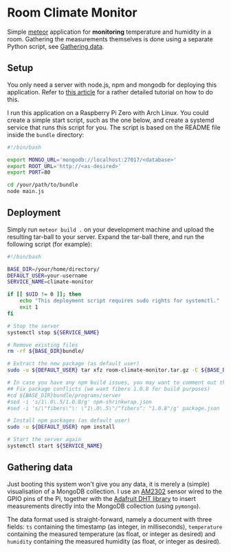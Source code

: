 # Room Climate Monitor

Simple [meteor](https://www.meteor.com) application for **monitoring** temperature and humidity in a room. Gathering the measurements themselves is done using a separate Python script, see [Gathering data](#gathering-data).

## Setup

You only need a server with node.js, npm and mongodb for deploying this application.
Refer to [this article](https://www.digitalocean.com/community/tutorials/how-to-deploy-a-meteor-js-application-on-ubuntu-14-04-with-nginx) for a rather detailed tutorial on how to do this.

I run this application on a Raspberry Pi Zero with Arch Linux. You could create a simple start script, such as the one below, and create a systemd service that runs this script for you. The script is based on the README file inside the `bundle` directory:

```bash
#!/bin/bash

export MONGO_URL='mongodb://localhost:27017/<database>'
export ROOT_URL='http://<as-desired>'
export PORT=80

cd /your/path/to/bundle
node main.js
```

## Deployment

Simply run `meteor build .` on your development machine and upload the resulting tar-ball to your server. Expand the tar-ball there, and run the following script (for example):

```bash
#!/bin/bash

BASE_DIR=/your/home/directory/
DEFAULT_USER=your-username
SERVICE_NAME=climate-monitor

if [[ $UID != 0 ]]; then
	echo "This deployment script requires sudo rights for systemctl."
	exit 1
fi

# Stop the server
systemctl stop ${SERVICE_NAME}

# Remove existing files
rm -rf ${BASE_DIR}bundle/

# Extract the new package (as default user)
sudo -u ${DEFAULT_USER} tar xfz room-climate-monitor.tar.gz -C ${BASE_DIR}

# In case you have any npm build issues, you may want to comment out the following lines (dirty fix):
## Fix package conflicts (we want fibers 1.0.8 for build purposes)
#cd ${BASE_DIR}bundle/programs/server
#sed -i 's/1\.0\.5/1.0.8/g' npm-shrinkwrap.json
#sed -i 's/\"fibers\"\: \"1\.0\.5\"/"fibers": "1.0.8"/g' package.json

# Install npm packages (as default user)
sudo -u ${DEFAULT_USER} npm install

# Start the server again
systemctl start ${SERVICE_NAME}
```

## Gathering data

Just booting this system won't give you any data, it is merely a (simple) visualisation of a MongoDB collection. I use an [AM2302](http://akizukidenshi.com/download/ds/aosong/AM2302.pdf) sensor wired to the GPIO pins of the Pi, together with the [Adafruit DHT library](https://github.com/adafruit/Adafruit_Python_DHT) to insert measurements directly into the MongoDB collection (using `pymongo`).

The data format used is straight-forward, namely a document with three fields: `ts` containing the timestamp (as integer, in milliseconds), `temperature` containing the measured temperature (as float, or integer as desired) and `humidity` containing the measured humidity (as float, or integer as desired).
